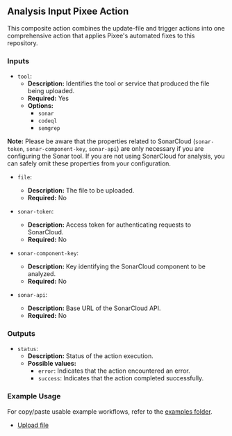 ## Analysis Input Pixee Action

This composite action combines the update-file and trigger actions into one comprehensive action that applies Pixee's automated fixes to this repository.

### Inputs

- `tool`:
    - **Description:** Identifies the tool or service that produced the file being uploaded.
    - **Required:** Yes
    - **Options:**
        - `sonar`
        - `codeql`
        - `semgrep`

**Note:** Please be aware that the properties related to SonarCloud (`sonar-token`, `sonar-component-key`, `sonar-api`) are only necessary if you are configuring the Sonar tool. If you are not using SonarCloud for analysis, you can safely omit these properties from your configuration.

- `file`:
    - **Description:** The file to be uploaded.
    - **Required:** No

- `sonar-token`:
    - **Description:** Access token for authenticating requests to SonarCloud.
    - **Required:** No

- `sonar-component-key`:
    - **Description:** Key identifying the SonarCloud component to be analyzed.
    - **Required:** No

- `sonar-api`:
    - **Description:** Base URL of the SonarCloud API.
    - **Required:** No

### Outputs

- `status`:
    - **Description:** Status of the action execution.
    - **Possible values:**
        - `error`: Indicates that the action encountered an error.
        - `success`: Indicates that the action completed successfully.

### Example Usage

For copy/paste usable example workflows, refer to the [examples folder](../examples).

- [Upload file](../examples/upload-file.yml)
